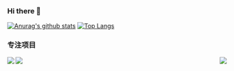 ### Hi there 👋

<!--
**keepgoingwm/keepgoingwm** is a ✨ _special_ ✨ repository because its `README.md` (this file) appears on your GitHub profile.

Here are some ideas to get you started:

- 🔭 I’m currently working on ...
- 🌱 I’m currently learning ...
- 👯 I’m looking to collaborate on ...
- 🤔 I’m looking for help with ...
- 💬 Ask me about ...
- 📫 How to reach me: ...
- 😄 Pronouns: ...
- ⚡ Fun fact: ...
-->

[![Anurag's github stats](https://github-readme-stats.vercel.app/api?username=keepgoingwm)](https://github.com/anuraghazra/github-readme-stats)
[![Top Langs](https://github-readme-stats.vercel.app/api/top-langs/?username=keepgoingwm)](https://github.com/anuraghazra/github-readme-stats)

### 专注项目

<a href="https://github.com/keepgoingwm/code-tell-you-javascript">
  <img align="left" src="https://github-readme-stats.vercel.app/api/pin/?username=keepgoingwm&repo=code-tell-you-javascript" />
</a>
<a href="https://github.com/keepgoingwm/30-seconds-of-code-cn">
  <img align="right" src="https://github-readme-stats.vercel.app/api/pin/?username=keepgoingwm&repo=30-seconds-of-code-cn" />
</a>
<a href="https://github.com/keepgoingwm/koa-route-schema">
  <img align="left" src="https://github-readme-stats.vercel.app/api/pin/?sername=keepgoingwm&repo=koa-route-schema" />
</a>
